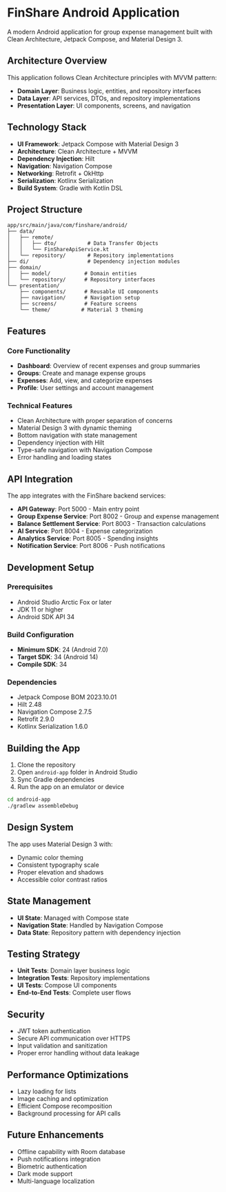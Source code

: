# FinShare Android Application

A modern Android application for group expense management built with Clean Architecture, Jetpack Compose, and Material Design 3.

## Architecture Overview

This application follows Clean Architecture principles with MVVM pattern:

- **Domain Layer**: Business logic, entities, and repository interfaces
- **Data Layer**: API services, DTOs, and repository implementations  
- **Presentation Layer**: UI components, screens, and navigation

## Technology Stack

- **UI Framework**: Jetpack Compose with Material Design 3
- **Architecture**: Clean Architecture + MVVM
- **Dependency Injection**: Hilt
- **Navigation**: Navigation Compose
- **Networking**: Retrofit + OkHttp
- **Serialization**: Kotlinx Serialization
- **Build System**: Gradle with Kotlin DSL

## Project Structure

```
app/src/main/java/com/finshare/android/
├── data/
│   ├── remote/
│   │   ├── dto/          # Data Transfer Objects
│   │   └── FinShareApiService.kt
│   └── repository/       # Repository implementations
├── di/                   # Dependency injection modules
├── domain/
│   ├── model/           # Domain entities
│   └── repository/      # Repository interfaces
└── presentation/
    ├── components/      # Reusable UI components
    ├── navigation/      # Navigation setup
    ├── screens/         # Feature screens
    └── theme/          # Material 3 theming
```

## Features

### Core Functionality
- **Dashboard**: Overview of recent expenses and group summaries
- **Groups**: Create and manage expense groups
- **Expenses**: Add, view, and categorize expenses
- **Profile**: User settings and account management

### Technical Features
- Clean Architecture with proper separation of concerns
- Material Design 3 with dynamic theming
- Bottom navigation with state management
- Dependency injection with Hilt
- Type-safe navigation with Navigation Compose
- Error handling and loading states

## API Integration

The app integrates with the FinShare backend services:

- **API Gateway**: Port 5000 - Main entry point
- **Group Expense Service**: Port 8002 - Group and expense management
- **Balance Settlement Service**: Port 8003 - Transaction calculations
- **AI Service**: Port 8004 - Expense categorization
- **Analytics Service**: Port 8005 - Spending insights
- **Notification Service**: Port 8006 - Push notifications

## Development Setup

### Prerequisites
- Android Studio Arctic Fox or later
- JDK 11 or higher
- Android SDK API 34

### Build Configuration
- **Minimum SDK**: 24 (Android 7.0)
- **Target SDK**: 34 (Android 14)
- **Compile SDK**: 34

### Dependencies
- Jetpack Compose BOM 2023.10.01
- Hilt 2.48
- Navigation Compose 2.7.5
- Retrofit 2.9.0
- Kotlinx Serialization 1.6.0

## Building the App

1. Clone the repository
2. Open `android-app` folder in Android Studio
3. Sync Gradle dependencies
4. Run the app on an emulator or device

```bash
cd android-app
./gradlew assembleDebug
```

## Design System

The app uses Material Design 3 with:
- Dynamic color theming
- Consistent typography scale
- Proper elevation and shadows
- Accessible color contrast ratios

## State Management

- **UI State**: Managed with Compose state
- **Navigation State**: Handled by Navigation Compose
- **Data State**: Repository pattern with dependency injection

## Testing Strategy

- **Unit Tests**: Domain layer business logic
- **Integration Tests**: Repository implementations
- **UI Tests**: Compose UI components
- **End-to-End Tests**: Complete user flows

## Security

- JWT token authentication
- Secure API communication over HTTPS
- Input validation and sanitization
- Proper error handling without data leakage

## Performance Optimizations

- Lazy loading for lists
- Image caching and optimization
- Efficient Compose recomposition
- Background processing for API calls

## Future Enhancements

- Offline capability with Room database
- Push notifications integration
- Biometric authentication
- Dark mode support
- Multi-language localization